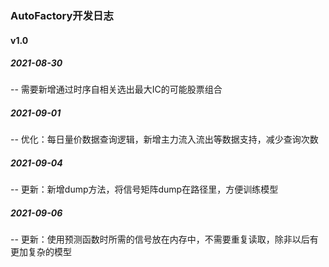 ### AutoFactory开发日志

#### v1.0

##### 2021-08-30

-- 需要新增通过时序自相关选出最大IC的可能股票组合

##### 2021-09-01

-- 优化：每日量价数据查询逻辑，新增主力流入流出等数据支持，减少查询次数

##### 2021-09-04

-- 更新：新增dump方法，将信号矩阵dump在路径里，方便训练模型

##### 2021-09-06

-- 更新：使用预测函数时所需的信号放在内存中，不需要重复读取，除非以后有更加复杂的模型

